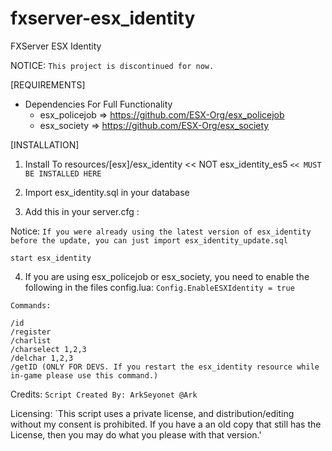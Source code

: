 # fxserver-esx_identity
FXServer ESX Identity

NOTICE:
`This project is discontinued for now.`

[REQUIREMENTS]

* Dependencies For Full Functionality
  * esx_policejob => https://github.com/ESX-Org/esx_policejob
  * esx_society => https://github.com/ESX-Org/esx_society

[INSTALLATION]

1) Install To resources/[esx]/esx_identity << NOT esx_identity_es5
`<< MUST BE INSTALLED HERE`
2) Import esx_identity.sql in your database

3) Add this in your server.cfg :

Notice:
`If you were already using the latest version of esx_identity before the update, you can just import esx_identity_update.sql`

```
start esx_identity
```
4) If you are using esx_policejob or esx_society, you need to enable the following in the files config.lua:
```Config.EnableESXIdentity = true```

```
Commands:

/id
/register
/charlist
/charselect 1,2,3
/delchar 1,2,3
/getID (ONLY FOR DEVS. If you restart the esx_identity resource while in-game please use this command.)
```

Credits:
`Script Created By: ArkSeyonet @Ark`

Licensing:
`This script uses a private license, and distribution/editing without my consent is prohibited. If you have a an old copy that still has the License, then you may do what you please with that version.'

